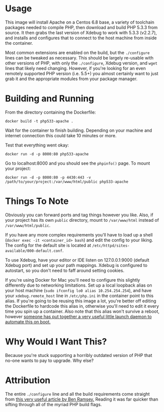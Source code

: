 Usage
=====

This image will install Apache on a Centos 6.8 base, a variety of toolchain packages needed to compile PHP, then download and build PHP 5.3.3 from source. It then grabs the last version of Xdebug to work with 5.3.3 (v2.2.7), and installs and configures that to connect to the host machine from inside the container.

Most common extensions are enabled on the build, but the `./configure` lines can be tweaked as necessary. This should be largely re-usable with other versions of PHP, with only the `./configure`, Xdebug version, and `wget` lines that likely need changing. However, if you're looking for an even remotely supported PHP version (i.e. 5.5+) you almost certainly want to just grab it and the appropriate modules from your package manager.

Building and Running
====================

From the directory containing the Dockerfile:

`docker build -t php533-apache .`

Wait for the container to finish building. Depending on your machine and internet connection this could take 10 minutes or more.

Test that everything went okay:

`docker run -d -p 8000:80 php533-apache`

Go to localhost:8000 and you should see the `phpinfo()` page. To mount your project:

`docker run -d -p 8000:80 -p 4430:443 -v /path/to/your/project:/var/www/html/public php533-apache` 

Things To Note
==============

Obviously you can forward ports and tag things however you like. Also, if your project has its own `public` directory, mount to `/var/www/html` instead of `/var/www/html/public`. 

If you have any more complex requirements you'll have to load up a shell (`docker exec -it <container_id> bash`) and edit the config to your liking. The config for the default site is located at `/etc/httpd/sites-available/000-default.conf`.

To use Xdebug, have your editor or IDE listen on 127.0.0.1:9000 (default Xdebug port) and set up your path mappings. Xdebug is configured to autostart, so you don't need to faff around setting cookies.

If you're using Docker for Mac you'll need to configure this slightly differently due to networking limitations. Set up a local loopback alias on your host machine (`sudo ifconfig lo0 alias 10.254.254.254`), and have your `xdebug.remote_host` line in `/etc/php.ini` in the container point to this alias. If you're going to be reusing this image a lot, you're better off editing the Dockerfile to hardcode this alias in, otherwise you'll need to edit it every time you spin up a container. Also note that this alias won't survive a reboot, however [someone has put together a very useful little launch daemon to automate this on boot.](https://gist.github.com/ralphschindler/535dc5916ccbd06f53c1b0ee5a868c93)

Why Would I Want This?
======================

Because you're stuck supporting a horribly outdated version of PHP that no-one wants to pay to upgrade. Why else?

Attribution
===========

The entire `./configure` line and all the build requirements come straight from [this very useful article by Ben Ramsey.](https://benramsey.com/blog/2012/03/build-php-54-on-centos-62/) Reading it was far quicker than sifting through all of the myriad PHP build flags.